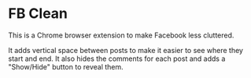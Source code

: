 # FB Clean

This is a Chrome browser extension to make Facebook less cluttered.

It adds vertical space between posts to make it easier to see where they start and end.
It also hides the comments for each post and adds a "Show/Hide" button to reveal them.

